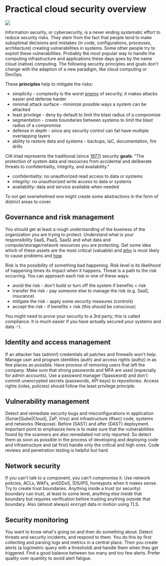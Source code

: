 # Practical cloud security overview

![](https://user-images.githubusercontent.com/1047259/222765764-e826697a-0f33-4240-892f-db39265adbbc.png)

Information security, or cybersecurity, is a never ending systematic effort to reduce security risks. They stem from the fact that people tend to make suboptimal decisions and mistakes (in code, configurations, processes, architecture) creating vulnerabilities in systems. Some other people try to exploit these vulnerabilities. Probably the most popular way to handle the computing infrastructure and applications these days goes by the name cloud (native) computing. The following security principles and goals don't change with the adaption of a new paradigm, like cloud computing or DevOps.

These **principles** help to mitigate the risks:

* simplicity - complexity is the worst [enemy](https://www.schneier.com/blog/archives/2022/08/security-and-cheap-complexity.html) of security; it makes attacks easier and defense harder
* minimal attack surface - minimize possible ways a system can be attacked
* least privilege - deny by default to limit the blast radius of a compromise
* segmentation - create boundaries between systems to limit the blast radius of a compromise
* defense in depth - since any security control can fail have multiple overlapping layers
* ability to restore data and systems - backups, IaC, documentation, fire drills

CIA triad represents the traditional (since [1977](https://nvlpubs.nist.gov/nistpubs/Legacy/SP/nbsspecialpublication500-19.pdf)) security **goals**: "The protection of system data and resources from accidental and deliberate threats to confidentiality, integrity, and availability."

* confidentiality: no unauthorized read access to data or systems
* integrity: no unauthorized write access to data or systems
* availability: data and service available when needed

To not get overwhelmed one might create some abstractions in the form of distinct areas to cover.

## Governance and risk management

You should get at least a rough understanding of the business of the organization you are trying to protect. Understand what is your responsibility (IaaS, PaaS, SaaS) and what data and compute/storage/network resources you are protecting. Get some idea which of these assets are the most critical (valuable) and [who](https://attack.mitre.org/groups) is most likely to cause problems and [how](https://attack.mitre.org).

Risk is the possibility of something bad happening. Risk level is its likelihood of happening times its impact when it happens. Threat is a path to the risk occurring. You can approach each risk in one of these ways:

* avoid the risk - don't build or turn off the system if benefits < risk
* transfer the risk - pay someone else to manage the risk (e.g. SaaS, insurance)
* mitigate the risk - apply some security measures (controls)
* accept the risk - if benefits > risk (this should be conscious)

You might need to prove your security to a 3rd party; this is called compliance. It is much easier if you have actually secured your systems and data :-).

## Identity and access management

If an attacker has (admin!) credentials all patches and firewalls won't help. Manage user and program identities (auth) and access rights (authz) in as few places as possible. Have process of removing users that left the company. Make sure that strong passwords and MFA are used (especially for admin accounts). Use a password manager (1password) and don't commit unencrypted secrets (passwords, API keys) to repositories. Access rights (roles, policies) should follow the least privilege principle.

## Vulnerability management

Detect and remediate security bugs and misconfigurations in application (Sonar[Qube|Cloud], ZaP, trivy) and infrastructure (tfsec) code, systems and networks (Nexpose). Before (SAST) and after (DAST) deployment. Important point to emphasize here is to make sure that the vulnerabilities found by the scanners are also remediated not only reported. So detect them as soon as possible in the process of developing and deploying code and infrastructure and (at first) handle only the critical and high ones. Code reviews and penetration testing is helpful but hard.

## Network security

If you can't talk to a component, you can't compromise it. Use network policies, ACLs, WAFs, antiDDoS, IDS/IPS, honeypots when it makes sense. Try to create trust boundaries. Anything inside a trust (or security) boundary can trust, at least to some level, anything else inside that boundary but requires verification before trusting anything outside that boundary. Also (almost always) encrypt data in motion using TLS.

## Security monitoring

You want to know what's going on and then do something about. Detect threats and security incidents, and respond to them. You do this by first collecting and parsing logs and metrics in a central place. Then you create alerts (a log/metric query with a threshold) and handle them when they get triggered. Find a good balance between too many and too few alerts. Prefer quality over quantity to avoid alert fatigue.
